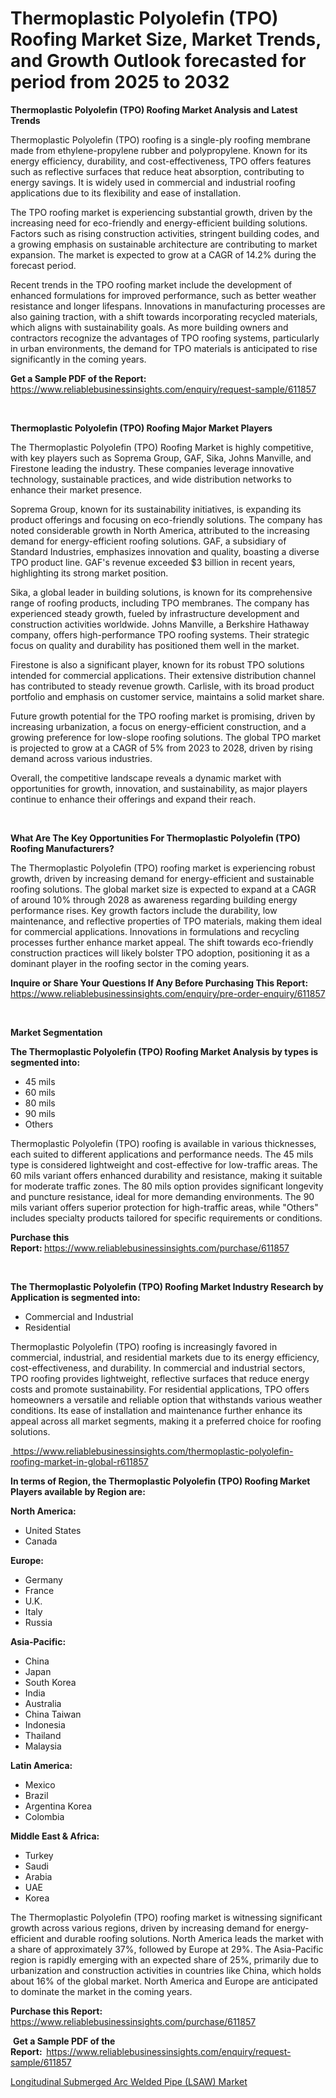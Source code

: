 <p><h1>Thermoplastic Polyolefin (TPO) Roofing Market Size, Market Trends, and Growth Outlook forecasted for period from 2025 to 2032</h1></p><p><strong>Thermoplastic Polyolefin (TPO) Roofing Market Analysis and Latest Trends</strong></p>
<p><p>Thermoplastic Polyolefin (TPO) roofing is a single-ply roofing membrane made from ethylene-propylene rubber and polypropylene. Known for its energy efficiency, durability, and cost-effectiveness, TPO offers features such as reflective surfaces that reduce heat absorption, contributing to energy savings. It is widely used in commercial and industrial roofing applications due to its flexibility and ease of installation.</p><p>The TPO roofing market is experiencing substantial growth, driven by the increasing need for eco-friendly and energy-efficient building solutions. Factors such as rising construction activities, stringent building codes, and a growing emphasis on sustainable architecture are contributing to market expansion. The market is expected to grow at a CAGR of 14.2% during the forecast period. </p><p>Recent trends in the TPO roofing market include the development of enhanced formulations for improved performance, such as better weather resistance and longer lifespans. Innovations in manufacturing processes are also gaining traction, with a shift towards incorporating recycled materials, which aligns with sustainability goals. As more building owners and contractors recognize the advantages of TPO roofing systems, particularly in urban environments, the demand for TPO materials is anticipated to rise significantly in the coming years.</p></p>
<p><strong>Get a Sample PDF of the Report:&nbsp;</strong> <a href="https://www.reliablebusinessinsights.com/enquiry/request-sample/611857?utm_campaign=2142&utm_medium=2&utm_source=Github&utm_content=ia&utm_term=02022025&utm_id=thermoplastic-polyolefin-tpo-roofing">https://www.reliablebusinessinsights.com/enquiry/request-sample/611857</a></p>
<p>&nbsp;</p>
<p><strong>Thermoplastic Polyolefin (TPO) Roofing Major Market Players</strong></p>
<p><p>The Thermoplastic Polyolefin (TPO) Roofing Market is highly competitive, with key players such as Soprema Group, GAF, Sika, Johns Manville, and Firestone leading the industry. These companies leverage innovative technology, sustainable practices, and wide distribution networks to enhance their market presence.</p><p>Soprema Group, known for its sustainability initiatives, is expanding its product offerings and focusing on eco-friendly solutions. The company has noted considerable growth in North America, attributed to the increasing demand for energy-efficient roofing solutions. GAF, a subsidiary of Standard Industries, emphasizes innovation and quality, boasting a diverse TPO product line. GAF's revenue exceeded $3 billion in recent years, highlighting its strong market position.</p><p>Sika, a global leader in building solutions, is known for its comprehensive range of roofing products, including TPO membranes. The company has experienced steady growth, fueled by infrastructure development and construction activities worldwide. Johns Manville, a Berkshire Hathaway company, offers high-performance TPO roofing systems. Their strategic focus on quality and durability has positioned them well in the market.</p><p>Firestone is also a significant player, known for its robust TPO solutions intended for commercial applications. Their extensive distribution channel has contributed to steady revenue growth. Carlisle, with its broad product portfolio and emphasis on customer service, maintains a solid market share.</p><p>Future growth potential for the TPO roofing market is promising, driven by increasing urbanization, a focus on energy-efficient construction, and a growing preference for low-slope roofing solutions. The global TPO market is projected to grow at a CAGR of 5% from 2023 to 2028, driven by rising demand across various industries.</p><p>Overall, the competitive landscape reveals a dynamic market with opportunities for growth, innovation, and sustainability, as major players continue to enhance their offerings and expand their reach.</p></p>
<p>&nbsp;</p>
<p><strong>What Are The Key Opportunities For Thermoplastic Polyolefin (TPO) Roofing Manufacturers?</strong></p>
<p><p>The Thermoplastic Polyolefin (TPO) roofing market is experiencing robust growth, driven by increasing demand for energy-efficient and sustainable roofing solutions. The global market size is expected to expand at a CAGR of around 10% through 2028 as awareness regarding building energy performance rises. Key growth factors include the durability, low maintenance, and reflective properties of TPO materials, making them ideal for commercial applications. Innovations in formulations and recycling processes further enhance market appeal. The shift towards eco-friendly construction practices will likely bolster TPO adoption, positioning it as a dominant player in the roofing sector in the coming years.</p></p>
<p><strong>Inquire or Share Your Questions If Any Before Purchasing This Report:</strong> <a href="https://www.reliablebusinessinsights.com/enquiry/pre-order-enquiry/611857?utm_campaign=2142&utm_medium=2&utm_source=Github&utm_content=ia&utm_term=02022025&utm_id=thermoplastic-polyolefin-tpo-roofing">https://www.reliablebusinessinsights.com/enquiry/pre-order-enquiry/611857</a></p>
<p>&nbsp;</p>
<p><strong>Market Segmentation</strong></p>
<p><strong>The Thermoplastic Polyolefin (TPO) Roofing Market Analysis by types is segmented into:</strong></p>
<p><ul><li>45 mils</li><li>60 mils</li><li>80 mils</li><li>90 mils</li><li>Others</li></ul></p>
<p><p>Thermoplastic Polyolefin (TPO) roofing is available in various thicknesses, each suited to different applications and performance needs. The 45 mils type is considered lightweight and cost-effective for low-traffic areas. The 60 mils variant offers enhanced durability and resistance, making it suitable for moderate traffic zones. The 80 mils option provides significant longevity and puncture resistance, ideal for more demanding environments. The 90 mils variant offers superior protection for high-traffic areas, while "Others" includes specialty products tailored for specific requirements or conditions.</p></p>
<p><strong>Purchase this Report:&nbsp;</strong><a href="https://www.reliablebusinessinsights.com/purchase/611857?utm_campaign=2142&utm_medium=2&utm_source=Github&utm_content=ia&utm_term=02022025&utm_id=thermoplastic-polyolefin-tpo-roofing">https://www.reliablebusinessinsights.com/purchase/611857</a></p>
<p>&nbsp;</p>
<p><strong>The Thermoplastic Polyolefin (TPO) Roofing Market Industry Research by Application is segmented into:</strong></p>
<p><ul><li>Commercial and Industrial</li><li>Residential</li></ul></p>
<p><p>Thermoplastic Polyolefin (TPO) roofing is increasingly favored in commercial, industrial, and residential markets due to its energy efficiency, cost-effectiveness, and durability. In commercial and industrial sectors, TPO roofing provides lightweight, reflective surfaces that reduce energy costs and promote sustainability. For residential applications, TPO offers homeowners a versatile and reliable option that withstands various weather conditions. Its ease of installation and maintenance further enhance its appeal across all market segments, making it a preferred choice for roofing solutions.</p></p>
<p><a href="https://www.reliablebusinessinsights.com/thermoplastic-polyolefin-roofing-market-in-global-r611857?utm_campaign=2142&utm_medium=2&utm_source=Github&utm_content=ia&utm_term=02022025&utm_id=thermoplastic-polyolefin-tpo-roofing">&nbsp;https://www.reliablebusinessinsights.com/thermoplastic-polyolefin-roofing-market-in-global-r611857</a></p>
<p><strong>In terms of Region, the Thermoplastic Polyolefin (TPO) Roofing Market Players available by Region are:</strong></p>
<p>
    <p> <strong> North America: </strong>
        <ul>
            <li>United States</li>
            <li>Canada</li>
        </ul>
        </p> 
    <p> <strong> Europe: </strong>
        <ul>
            <li>Germany</li>
            <li>France</li>
            <li>U.K.</li>
            <li>Italy</li>
            <li>Russia</li>
        </ul>
        </p> 
    <p> <strong> Asia-Pacific: </strong>
        <ul>
            <li>China</li>
            <li>Japan</li>
            <li>South Korea</li>
            <li>India</li>
            <li>Australia</li>
            <li>China Taiwan</li>
            <li>Indonesia</li>
            <li>Thailand</li>
            <li>Malaysia</li>
        </ul>
        </p> 
    <p> <strong> Latin America: </strong>
        <ul>
            <li>Mexico</li>
            <li>Brazil</li>
            <li>Argentina Korea</li>
            <li>Colombia</li>
        </ul>
        </p> 
    <p> <strong> Middle East & Africa: </strong>
        <ul>
            <li>Turkey</li>
            <li>Saudi</li>
            <li>Arabia</li>
            <li>UAE</li>
            <li>Korea</li>
        </ul>
    </p>
    </p>
<p><p>The Thermoplastic Polyolefin (TPO) roofing market is witnessing significant growth across various regions, driven by increasing demand for energy-efficient and durable roofing solutions. North America leads the market with a share of approximately 37%, followed by Europe at 29%. The Asia-Pacific region is rapidly emerging with an expected share of 25%, primarily due to urbanization and construction activities in countries like China, which holds about 16% of the global market. North America and Europe are anticipated to dominate the market in the coming years.</p></p>
<p><strong>Purchase this Report: </strong><a href="https://www.reliablebusinessinsights.com/purchase/611857?utm_campaign=2142&utm_medium=2&utm_source=Github&utm_content=ia&utm_term=02022025&utm_id=thermoplastic-polyolefin-tpo-roofing">https://www.reliablebusinessinsights.com/purchase/611857</a></p>
<p>&nbsp;<strong>Get a Sample PDF of the Report:&nbsp;&nbsp;</strong><a href="https://www.reliablebusinessinsights.com/enquiry/request-sample/611857?utm_campaign=2142&utm_medium=2&utm_source=Github&utm_content=ia&utm_term=02022025&utm_id=thermoplastic-polyolefin-tpo-roofing">https://www.reliablebusinessinsights.com/enquiry/request-sample/611857</a></p>
<p><strong></strong></p>
<p><p><a href="https://github.com/FosterFahey91/Market-Research-Report-List-1/blob/main/longitudinal-submerged-arc-welded-pipe-lsaw-market.md?utm_campaign=2142&utm_medium=2&utm_source=Github&utm_content=ia&utm_term=02022025&utm_id=thermoplastic-polyolefin-tpo-roofing">Longitudinal Submerged Arc Welded Pipe (LSAW) Market</a></p></p>